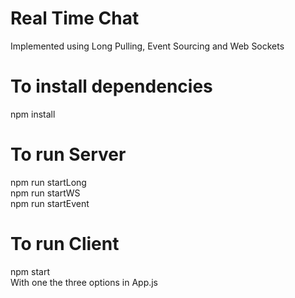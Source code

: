 # Real Time Chat
Implemented using Long Pulling, Event Sourcing and Web Sockets

# To install dependencies
npm install

# To run Server
npm run startLong <br/>
npm run startWS <br/>
npm run startEvent <br/>
# To run Client
npm start <br/>
With one the three options in App.js
